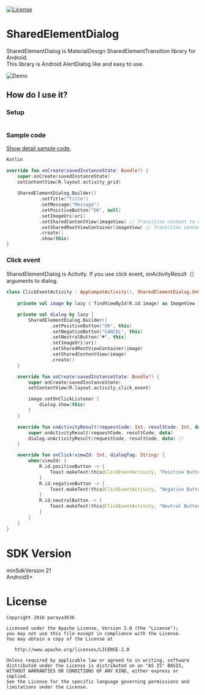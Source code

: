 [![License](https://img.shields.io/badge/license-Apache%202-blue.svg)](https://www.apache.org/licenses/LICENSE-2.0)

# SharedElementDialog

SharedElementDialog is MaterialDesign SharedElementTransition library for Android.  
This library is Android AlertDialog like and easy to use.

![Demo](art/sample.gif)

## How do I use it?

### Setup
```

```

### Sample code
[Show detail sample code.](https://github.com/paraya3636/SharedElementDialog/tree/master/app/src/main/java/org/paradrops/sharedelementdialogsample)

```kotlin
Kotlin

override fun onCreate(savedInstanceState: Bundle?) {
    super.onCreate(savedInstanceState)
    setContentView(R.layout.activity_grid)
    
    SharedElementDialog.Builder()
            .setTitle("Title")
            .setMessage("Message")
            .setPositiveButton("OK", null)
            .setImageUri(uri)
            .setSharedContentView(imageView) // Transition content to dialog content. For example, ImageView 
            .setSharedRootViewContainer(imageView) // Transition content to dialog root view. Same as the content.
            .create()
            .show(this)
}
```

### Click event

SharedElementDialog is Activity. If you use click event, onActivityResult（） arguments to dialog.

```kotlin
class ClickEventActivity : AppCompatActivity(), SharedElementDialog.OnClickListener {
    
    private val image by lazy { findViewById(R.id.image) as ImageView }

    private val dialog by lazy {
        SharedElementDialog.Builder()
                .setPositiveButton("OK", this)
                .setNegativeButton("CANCEL", this)
                .setNeutralButton("♥", this)
                .setImageUri(uri)
                .setSharedRootViewContainer(image)
                .setSharedContentView(image)
                .create()
    }

    override fun onCreate(savedInstanceState: Bundle?) {
        super.onCreate(savedInstanceState)
        setContentView(R.layout.activity_click_event)

        image.setOnClickListener {
            dialog.show(this)
        }
    }

    override fun onActivityResult(requestCode: Int, resultCode: Int, data: Intent?) {
        super.onActivityResult(requestCode, resultCode, data)
        dialog.onActivityResult(requestCode, resultCode, data) // 
    }

    override fun onClick(viewId: Int, dialogTag: String) {
        when(viewId) {
            R.id.positiveButton -> {
                Toast.makeText(this@ClickEventActivity, "Positive Button!", Toast.LENGTH_SHORT).show()
            }
            R.id.negativeButton -> {
                Toast.makeText(this@ClickEventActivity, "Negative Button!", Toast.LENGTH_SHORT).show()
            }
            R.id.neutralButton -> {
                Toast.makeText(this@ClickEventActivity, "Neutral Button!", Toast.LENGTH_SHORT).show()
            }
        }
    }
}
```

# SDK Version
minSdkVersion 21  
Android5+

# License

    Copyright 2016 paraya3636

    Licensed under the Apache License, Version 2.0 (the "License");
    you may not use this file except in compliance with the License.
    You may obtain a copy of the License at

       http://www.apache.org/licenses/LICENSE-2.0

    Unless required by applicable law or agreed to in writing, software
    distributed under the License is distributed on an "AS IS" BASIS,
    WITHOUT WARRANTIES OR CONDITIONS OF ANY KIND, either express or implied.
    See the License for the specific language governing permissions and
    limitations under the License.
